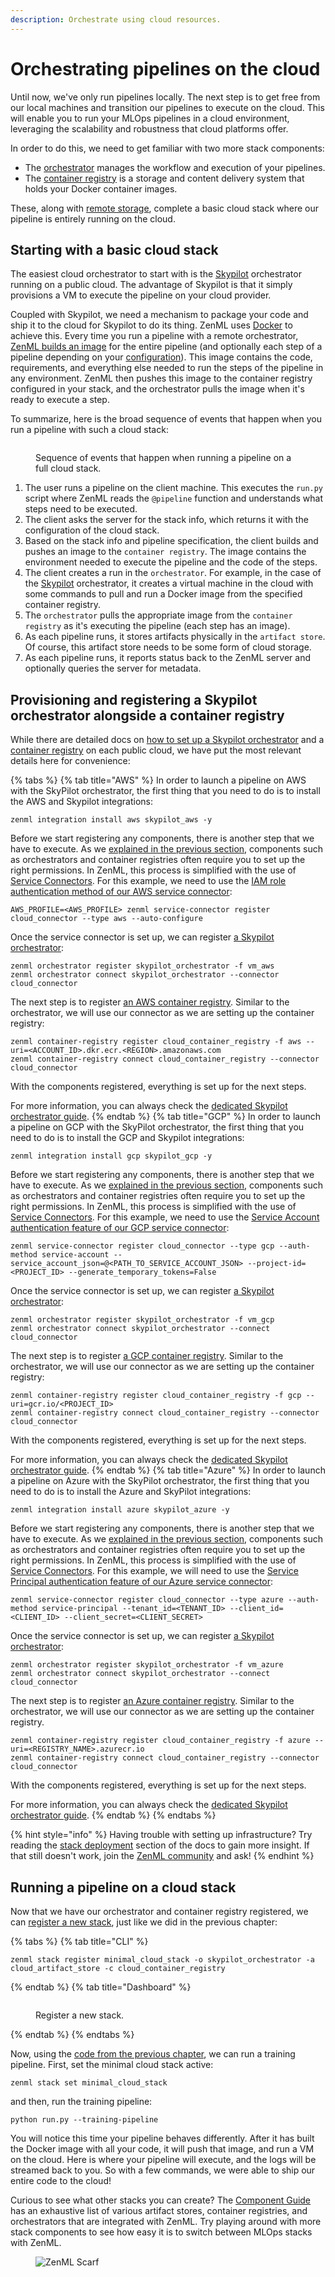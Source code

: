 ```yaml
---
description: Orchestrate using cloud resources.
---
```


# Orchestrating pipelines on the cloud

Until now, we've only run pipelines locally. The next step is to get free from our local machines and transition our pipelines to execute on the cloud. This will enable you to run your MLOps pipelines in a cloud environment, leveraging the scalability and robustness that cloud platforms offer.

In order to do this, we need to get familiar with two more stack components: 

- The [orchestrator](../../stacks-and-components/component-guide/orchestrators) manages the workflow and execution of your pipelines.
- The [container registry](../../stacks-and-components/component-guide/container-registries) is a storage and content delivery system that holds your Docker container images.

These, along with [remote storage](remote-storage.md), complete a basic cloud stack where our pipeline is entirely running on the cloud. 

## Starting with a basic cloud stack

The easiest cloud orchestrator to start with is the [Skypilot](https://skypilot.readthedocs.io/) orchestrator running on a public cloud. The advantage of Skypilot is that it simply provisions a VM to execute the pipeline on your cloud provider.

Coupled with Skypilot, we need a mechanism to package your code and ship it to the cloud for Skypilot to do its thing. ZenML uses [Docker](https://www.docker.com/) to achieve this. Every time you run a pipeline with a remote orchestrator, [ZenML builds an image](../advanced-guide/configuring-zenml/connect-your-git-repository.md) for the entire pipeline (and optionally each step of a pipeline depending on your [configuration](../advanced-guide/infrastructure-management/containerize-your-pipeline.md)). This image contains the code, requirements, and everything else needed to run the steps of the pipeline in any environment. ZenML then pushes this image to the container registry configured in your stack, and the orchestrator pulls the image when it's ready to execute a step.

To summarize, here is the broad sequence of events that happen when you run a pipeline with such a cloud stack:

<figure><img src="../../.gitbook/assets/cloud_orchestration_run.png" alt=""><figcaption><p>Sequence of events that happen when running a pipeline on a full cloud stack.</p></figcaption></figure>

1. The user runs a pipeline on the client machine. This executes the `run.py` script where ZenML reads the `@pipeline` function and understands what steps need to be executed.
2. The client asks the server for the stack info, which returns it with the configuration of the cloud stack.
3. Based on the stack info and pipeline specification, the client builds and pushes an image to the `container registry`. The image contains the environment needed to execute the pipeline and the code of the steps.
4. The client creates a run in the `orchestrator`. For example, in the case of the [Skypilot](https://skypilot.readthedocs.io/) orchestrator, it creates a virtual machine in the cloud with some commands to pull and run a Docker image from the specified container registry.  
5. The `orchestrator` pulls the appropriate image from the `container registry` as it's executing the pipeline (each step has an image).
6. As each pipeline runs, it stores artifacts physically in the `artifact store`. Of course, this artifact store needs to be some form of cloud storage.
7. As each pipeline runs, it reports status back to the ZenML server and optionally queries the server for metadata.

## Provisioning and registering a Skypilot orchestrator alongside a container registry

While there are detailed docs on [how to set up a Skypilot orchestrator](../../stacks-and-components/component-guide/orchestrators/skypilot-vm.md) and a [container registry](../../stacks-and-components/component-guide/container-registries/container-registries.md) on each public cloud, we have put the most relevant details here for convenience:

{% tabs %}
{% tab title="AWS" %}
In order to launch a pipeline on AWS with the SkyPilot orchestrator, the first 
thing that you need to do is to install the AWS and Skypilot integrations:

```shell
zenml integration install aws skypilot_aws -y
```

Before we start registering any components, there is another step that we have 
to execute. As we [explained in the previous section](./remote-storage.md#configuring-permissions-with-your-first-service-connector), 
components such as orchestrators and container registries often require you to 
set up the right permissions. In ZenML, this process is simplified with the 
use of [Service Connectors](../../stacks-and-components/auth-management). 
For this example, we need to use the [IAM role authentication method 
of our AWS service connector](../../stacks-and-components/auth-management/aws-service-connector.md#aws-iam-role):

```shell
AWS_PROFILE=<AWS_PROFILE> zenml service-connector register cloud_connector --type aws --auto-configure
```
Once the service connector is set up, we can register [a
Skypilot orchestrator](../../stacks-and-components/component-guide/orchestrators/skypilot-vm.md):

```shell
zenml orchestrator register skypilot_orchestrator -f vm_aws
zenml orchestrator connect skypilot_orchestrator --connector cloud_connector
```

The next step is to register [an AWS container registry](../../stacks-and-components/component-guide/container-registries/aws.md). 
Similar to the orchestrator, we will use our connector as we are setting up the 
container registry:

```shell
zenml container-registry register cloud_container_registry -f aws --uri=<ACCOUNT_ID>.dkr.ecr.<REGION>.amazonaws.com
zenml container-registry connect cloud_container_registry --connector cloud_connector
```

With the components registered, everything is set up for the next steps. 

For more information, you can always check the [dedicated Skypilot orchestrator guide](../../stacks-and-components/component-guide/orchestrators/skypilot-vm.md).
{% endtab %}
{% tab title="GCP" %}
In order to launch a pipeline on GCP with the SkyPilot orchestrator, the first 
thing that you need to do is to install the GCP and Skypilot integrations:

```shell
zenml integration install gcp skypilot_gcp -y
```

Before we start registering any components, there is another step that we have 
to execute. As we [explained in the previous section](./remote-storage.md#configuring-permissions-with-your-first-service-connector), 
components such as orchestrators and container registries often require you to 
set up the right permissions. In ZenML, this process is simplified with the 
use of [Service Connectors](../../stacks-and-components/auth-management). 
For this example, we need to use the [Service Account authentication feature 
of our GCP service connector](../../stacks-and-components/auth-management/gcp-service-connector.md#gcp-service-account):

```shell
zenml service-connector register cloud_connector --type gcp --auth-method service-account --service_account_json=@<PATH_TO_SERVICE_ACCOUNT_JSON> --project-id=<PROJECT_ID> --generate_temporary_tokens=False
```
Once the service connector is set up, we can register [a 
Skypilot orchestrator](../../stacks-and-components/component-guide/orchestrators/skypilot-vm.md):

```shell
zenml orchestrator register skypilot_orchestrator -f vm_gcp 
zenml orchestrator connect skypilot_orchestrator --connect cloud_connector
```

The next step is to register [a GCP container registry](../../stacks-and-components/component-guide/container-registries/gcp.md). 
Similar to the orchestrator, we will use our connector as we are setting up the 
container registry:

```shell
zenml container-registry register cloud_container_registry -f gcp --uri=gcr.io/<PROJECT_ID>
zenml container-registry connect cloud_container_registry --connector cloud_connector
```

With the components registered, everything is set up for the next steps. 

For more information, you can always check the [dedicated Skypilot orchestrator guide](../../stacks-and-components/component-guide/orchestrators/skypilot-vm.md).
{% endtab %}
{% tab title="Azure" %}
In order to launch a pipeline on Azure with the SkyPilot orchestrator, the first 
thing that you need to do is to install the Azure and SkyPilot integrations:

```shell
zenml integration install azure skypilot_azure -y
```

Before we start registering any components, there is another step that we have 
to execute. As we [explained in the previous section](./remote-storage.md#configuring-permissions-with-your-first-service-connector), 
components such as orchestrators and container registries often require you to 
set up the right permissions. In ZenML, this process is simplified with the 
use of [Service Connectors](../../stacks-and-components/auth-management). 
For this example, we will need to use the [Service Principal authentication 
feature of our Azure service connector](../../stacks-and-components/auth-management/azure-service-connector.md#azure-service-principal):

```shell
zenml service-connector register cloud_connector --type azure --auth-method service-principal --tenant_id=<TENANT_ID> --client_id=<CLIENT_ID> --client_secret=<CLIENT_SECRET>
```
Once the service connector is set up, we can register [a 
Skypilot orchestrator](../../stacks-and-components/component-guide/orchestrators/skypilot-vm.md):

```shell
zenml orchestrator register skypilot_orchestrator -f vm_azure
zenml orchestrator connect skypilot_orchestrator --connect cloud_connector
```

The next step is to register [an Azure container registry](../../stacks-and-components/component-guide/container-registries/azure.md). 
Similar to the orchestrator, we will use our connector as we are setting up the 
container registry.

```shell
zenml container-registry register cloud_container_registry -f azure --uri=<REGISTRY_NAME>.azurecr.io
zenml container-registry connect cloud_container_registry --connector cloud_connector
```

With the components registered, everything is set up for the next steps. 

For more information, you can always check the [dedicated Skypilot orchestrator guide](../../stacks-and-components/component-guide/orchestrators/skypilot-vm.md).
{% endtab %}
{% endtabs %}

{% hint style="info" %}
Having trouble with setting up infrastructure? Try reading the [stack deployment](../../stacks-and-components/stack-deployment) section of the docs to gain more insight. If that still doesn't work, join the [ZenML community](https://zenml.io/slack) and ask!
{% endhint %}

## Running a pipeline on a cloud stack

Now that we have our orchestrator and container registry registered, we can [register a new stack](understand-stacks.md#registering-a-stack), just like we did in the previous chapter:

{% tabs %}
{% tab title="CLI" %}
```shell
zenml stack register minimal_cloud_stack -o skypilot_orchestrator -a cloud_artifact_store -c cloud_container_registry
```
{% endtab %}
{% tab title="Dashboard" %}
<figure><img src="../../.gitbook/assets/CreateStack.png" alt=""><figcaption><p>Register a new stack.</p></figcaption></figure>
{% endtab %}
{% endtabs %}

Now, using the [code from the previous chapter](understand-stacks.md#run-a-pipeline-on-the-new-local-stack), 
we can run a training pipeline. First, set the minimal cloud stack active:

```shell
zenml stack set minimal_cloud_stack
```

and then, run the training pipeline:

```shell
python run.py --training-pipeline
```
 
You will notice this time your pipeline behaves differently. After it has built the Docker image with all your code, it will push that image, and run a VM on the cloud. Here is where your pipeline will execute, and the logs will be streamed back to you. So with a few commands, we were able to ship our entire code to the cloud!

Curious to see what other stacks you can create? The [Component Guide](../../stacks-and-components/component-guide/component-guide.md) has an exhaustive list of various artifact stores, container registries, and orchestrators that are integrated with ZenML. Try playing around with more stack components to see how easy it is to switch between MLOps stacks with ZenML.

<!-- For scarf -->
<figure><img alt="ZenML Scarf" referrerpolicy="no-referrer-when-downgrade" src="https://static.scarf.sh/a.png?x-pxid=f0b4f458-0a54-4fcd-aa95-d5ee424815bc" /></figure>
